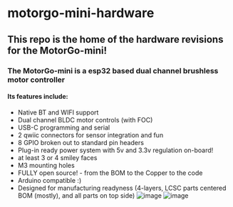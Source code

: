 ﻿# motorgo-mini-hardware
## This repo is the home of the hardware revisions for the MotorGo-mini!
### The MotorGo-mini is a esp32 based dual channel brushless motor controller
#### Its features include:
  * Native BT and WIFI support
  * Dual channel BLDC motor controls (with FOC)
  * USB-C programming and serial
  * 2 qwiic connectors for sensor integration and fun
  * 8 GPIO broken out to standard pin headers
  * Plug-in ready power system with 5v and 3.3v regulation on-board!
  * at least 3 or 4 smiley faces
  * M3 mounting holes
  * FULLY open source! - from the BOM to the Copper to the code
  * Arduino compatible :)
  * Designed for manufacturing readyness (4-layers, LCSC parts centered BOM (mostly), and all parts on top side)
![image](https://github.com/Every-Flavor-Robotics/motorgo-mini-hardware/assets/34074861/51f94fa9-cf6b-4c85-ba25-7cf4cfe61ef0)
![image](https://github.com/Every-Flavor-Robotics/motorgo-mini-hardware/assets/34074861/f09779fd-9d61-4602-a823-ccbde0d9da46)
